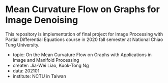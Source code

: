 # Mean Curvature Flow on Graphs for Image Denoising

This repository is implementation of final project for Image Processing with Partial Differential Equations course in 2020 fall semester at National Chiao Tung University.

- topic: On the Mean Curvature Flow on Graphs with Applications in Image and Manifold Processing
- creater: Jia-Wei Liao, Kuok-Tong Ng
- data: 202101
- institute: NCTU in Taiwan
